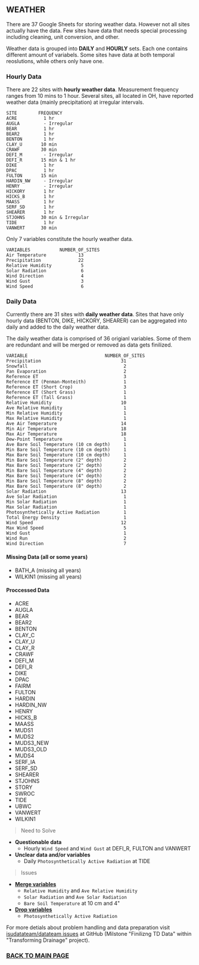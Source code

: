 ## WEATHER

There are 37 Google Sheets for storing weather data. However not all sites actually have the data. Few sites have data that needs special processing including cleaning, unit conversion, and other.

Weather data is grouped into **DAILY** and **HOURLY** sets. Each one contains different amount of variabels. Some sites have data at both temporal reoslutions, while others only have one. 

### Hourly Data
There are 22 sites with **hourly weather data**.  Measurement frequency ranges from 10 mins to 1 hour. Several sites, all located in OH, have reported weather data (mainly precipitation) at irregular intervals. 
```
SITE        FREQUENCY
ACRE          1 hr
AUGLA         - Irregular
BEAR          1 hr
BEAR2         1 hr
BENTON        1 hr
CLAY_U       10 min
CRAWF        30 min
DEFI_M        - Irregular
DEFI_R       15 min & 1 hr
DIKE          1 hr
DPAC          1 hr
FULTON       15 min
HARDIN_NW     - Irregular
HENRY         - Irregular
HICKORY       1 hr
HICKS_B       1 hr
MAASS         1 hr
SERF_SD       1 hr
SHEARER       1 hr
STJOHNS      30 min & Irregular 
TIDE          1 hr
VANWERT      30 min
```

Only 7 variables constitute the hourly weather data.
```
VARIABLES           NUMBER_OF_SITES
Air Temperature            13
Precipitation              22
Relative Humidity           5
Solar Radiation             6
Wind Direction              4
Wind Gust                   3
Wind Speed                  6
```

### Daily Data
Currently there are 31 sites with **daily weather data**. Sites that have only hourly data (BENTON, DIKE, HICKORY, SHEARER) can be aggregated into daily and added to the daily weather data.

The daily weather data is comprised of 36 origianl variables. Some of them are redundant and will be merged or removed as data gets finilized.
```
VARIABLE                             NUMBER_OF_SITES
Precipitation                              31
Snowfall                                    2
Pan Evaporation                             2
Reference ET                                3
Reference ET (Penman-Monteith)              1
Reference ET (Short Crop)                   3
Reference ET (Short Grass)                  1
Reference ET (Tall Grass)                   1
Relative Humidity                          10
Ave Relative Humidity                       1
Min Relative Humidity                       1
Max Relative Humidity                       1
Ave Air Temperature                        14
Min Air Temperature                        18
Max Air Temperature                        18
Dew-Point Temperature                       1
Ave Bare Soil Temperature (10 cm depth)     1
Min Bare Soil Temperature (10 cm depth)     1
Max Bare Soil Temperature (10 cm depth)     1
Min Bare Soil Temperature (2" depth)        2
Max Bare Soil Temperature (2" depth)        2
Min Bare Soil Temperature (4" depth)        2
Max Bare Soil Temperature (4" depth)        2
Min Bare Soil Temperature (8" depth)        2
Max Bare Soil Temperature (8" depth)        2
Solar Radiation                            13
Ave Solar Radiation                         1
Min Solar Radiation                         1
Max Solar Radiation                         1
Photosynthetically Active Radiation         1
Total Energy Density                        1
Wind Speed                                 12
Max Wind Speed                              5
Wind Gust                                   1
Wind Run                                    2
Wind Direction                              7
```


#### Missing Data (all or some years)
* BATH_A (missing all years)
* WILKIN1 (missing all years)

#### Proccessed Data
* ACRE
* AUGLA
* BEAR
* BEAR2
* BENTON
* CLAY_C
* CLAY_U
* CLAY_R
* CRAWF
* DEFI_M
* DEFI_R
* DIKE
* DPAC
* FAIRM
* FULTON
* HARDIN
* HARDIN_NW
* HENRY
* HICKS_B
* MAASS
* MUDS1
* MUDS2
* MUDS3_NEW
* MUDS3_OLD
* MUDS4
* SERF_IA
* SERF_SD
* SHEARER
* STJOHNS
* STORY
* SWROC
* TIDE
* UBWC
* VANWERT
* WILKIN1


> Need to Solve

* __Questionable data__
    + Hourly `Wind Speed` and `Wind Gust` at DEFI_R, FULTON and VANWERT
* __Unclear data and/or variables__
    + Daily `Photosynthetically Active Radiation` at TIDE


> Issues

* [__Merge variables__](https://github.com/isudatateam/datateam/issues/181)
    - `Relative Humidity` and `Ave Relative Humidity`
    - `Solar Radiation` and `Ave Solar Radiation`
    - `Bare Soil Temperature` at 10 cm and 4"
* [__Drop variables__](https://github.com/isudatateam/datateam/issues/181)
    - `Photosynthetically Active Radiation`



For more detials about problem handling and data preparation visit [isudatateam/datateam issues](https://github.com/isudatateam/datateam/issues) at GitHub (Milstone "Finilizng TD Data" within "Transforming Drainage" project).
  
  
### [BACK TO MAIN PAGE](../README.md)

